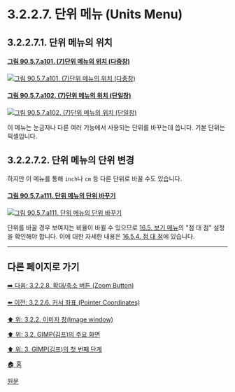 # 3.2.2.7. 단위 메뉴 (Units Menu)
## 3.2.2.7.1. 단위 메뉴의 위치
#### [그림 90.5.7.a101. (7)단위 메뉴의 위치 (다중창)](https://wonder13662.github.io/gimp/2.10.36_ko/90-05-07-units_menu.html#%EA%B7%B8%EB%A6%BC-9057a101-7%EB%8B%A8%EC%9C%84-%EB%A9%94%EB%89%B4%EC%9D%98-%EC%9C%84%EC%B9%98-%EB%8B%A4%EC%A4%91%EC%B0%BD)
[![그림 90.5.7.a101. (7)단위 메뉴의 위치 (다중창)](https://github.com/wonder13662/gimp/assets/15767104/04ea57d8-27c3-453b-9743-48a8a0d6b3ba)](https://wonder13662.github.io/gimp/2.10.36_ko/90-05-07-units_menu.html#%EA%B7%B8%EB%A6%BC-9057a101-7%EB%8B%A8%EC%9C%84-%EB%A9%94%EB%89%B4%EC%9D%98-%EC%9C%84%EC%B9%98-%EB%8B%A4%EC%A4%91%EC%B0%BD)

#### [그림 90.5.7.a102. (7)단위 메뉴의 위치 (단일창)](https://wonder13662.github.io/gimp/2.10.36_ko/90-05-07-units_menu.html#%EA%B7%B8%EB%A6%BC-9057a102-7%EB%8B%A8%EC%9C%84-%EB%A9%94%EB%89%B4%EC%9D%98-%EC%9C%84%EC%B9%98-%EB%8B%A8%EC%9D%BC%EC%B0%BD)
[![그림 90.5.7.a102. (7)단위 메뉴의 위치 (단일창)](https://github.com/wonder13662/gimp/assets/15767104/a0bc73ac-0abb-4991-b689-0d49099357f8)](https://wonder13662.github.io/gimp/2.10.36_ko/90-05-07-units_menu.html#%EA%B7%B8%EB%A6%BC-9057a102-7%EB%8B%A8%EC%9C%84-%EB%A9%94%EB%89%B4%EC%9D%98-%EC%9C%84%EC%B9%98-%EB%8B%A8%EC%9D%BC%EC%B0%BD)

이 메뉴는 눈금자나 다른 여러 기능에서 사용되는 단위를 바꾸는데 씁니다. 기본 단위는 픽셀입니다. 

## 3.2.2.7.2. 단위 메뉴의 단위 변경
하지만 이 메뉴를 통해 `inch`나 `cm` 등 다른 단위로 바꿀 수도 있습니다. 

#### [그림 90.5.7.a111. 단위 메뉴의 단위 바꾸기](https://wonder13662.github.io/gimp/2.10.36_ko/90-05-07-units_menu.html#%EA%B7%B8%EB%A6%BC-9057a111-%EB%8B%A8%EC%9C%84-%EB%A9%94%EB%89%B4%EC%9D%98-%EB%8B%A8%EC%9C%84-%EB%B0%94%EA%BE%B8%EA%B8%B0)
[![그림 90.5.7.a111. 단위 메뉴의 단위 바꾸기](https://github.com/wonder13662/gimp/assets/15767104/bbb5406d-d691-4523-b006-4f5057b495bb)](https://wonder13662.github.io/gimp/2.10.36_ko/90-05-07-units_menu.html#%EA%B7%B8%EB%A6%BC-9057a111-%EB%8B%A8%EC%9C%84-%EB%A9%94%EB%89%B4%EC%9D%98-%EB%8B%A8%EC%9C%84-%EB%B0%94%EA%BE%B8%EA%B8%B0)

단위를 바꿀 경우 보여지는 비율이 바뀔 수 있으므로 [16.5. 보기 메뉴](16-05-00-the-view-menu.md)의 "점 대 점" 설정을 확인해야 합니다. 이에 대한 자세한 내용은 [16.5.4. 점 대 점](./16-05-04-dot-for-dot.md)에 있습니다.

***

## 다른 페이지로 가기
[➡️ 다음: 3.2.2.8. 확대/축소 버튼 (Zoom Button)](./03-02-02-08-zoom-button.md)

[⬅️ 이전: 3.2.2.6. 커서 좌표 (Pointer Coordinates)](./03-02-02-06-pointer-coordinates.md)

[⬆️ 위: 3.2.2. 이미지 창(Image window)](./03-02-02-00-image-window.md)

[⬆️ 위: 3.2. GIMP(김프)의 주요 화면](./03-02-00-main-window.md)

[⬆️ 위: 3. GIMP(김프)의 첫 번째 단계](./03-00-first-step-with-gimp.md)

[🏠 홈](./00-home.md)

[원문](https://docs.gimp.org/2.10/ko/gimp-image-window.html)
